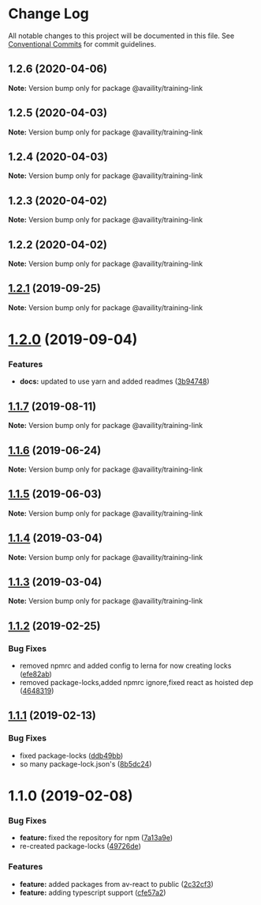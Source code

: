 # Change Log

All notable changes to this project will be documented in this file.
See [Conventional Commits](https://conventionalcommits.org) for commit guidelines.

## 1.2.6 (2020-04-06)

**Note:** Version bump only for package @availity/training-link





## 1.2.5 (2020-04-03)

**Note:** Version bump only for package @availity/training-link





## 1.2.4 (2020-04-03)

**Note:** Version bump only for package @availity/training-link





## 1.2.3 (2020-04-02)

**Note:** Version bump only for package @availity/training-link





## 1.2.2 (2020-04-02)

**Note:** Version bump only for package @availity/training-link





## [1.2.1](https://github.com/Availity/availity-react/compare/@availity/training-link@1.2.0...@availity/training-link@1.2.1) (2019-09-25)

**Note:** Version bump only for package @availity/training-link





# [1.2.0](https://github.com/Availity/availity-react/compare/@availity/training-link@1.1.7...@availity/training-link@1.2.0) (2019-09-04)


### Features

* **docs:** updated to use yarn and added readmes ([3b94748](https://github.com/Availity/availity-react/commit/3b94748))





## [1.1.7](https://github.com/Availity/availity-react/compare/@availity/training-link@1.1.6...@availity/training-link@1.1.7) (2019-08-11)

**Note:** Version bump only for package @availity/training-link





## [1.1.6](https://github.com/Availity/availity-react/compare/@availity/training-link@1.1.5...@availity/training-link@1.1.6) (2019-06-24)

**Note:** Version bump only for package @availity/training-link





## [1.1.5](https://github.com/Availity/availity-react/compare/@availity/training-link@1.1.4...@availity/training-link@1.1.5) (2019-06-03)

**Note:** Version bump only for package @availity/training-link





## [1.1.4](https://github.com/Availity/availity-react/compare/@availity/training-link@1.1.2...@availity/training-link@1.1.4) (2019-03-04)

**Note:** Version bump only for package @availity/training-link





## [1.1.3](https://github.com/Availity/availity-react/compare/@availity/training-link@1.1.2...@availity/training-link@1.1.3) (2019-03-04)

**Note:** Version bump only for package @availity/training-link





## [1.1.2](https://github.com/Availity/availity-react/compare/@availity/training-link@1.1.1...@availity/training-link@1.1.2) (2019-02-25)


### Bug Fixes

* removed npmrc and added config to lerna for now creating locks ([efe82ab](https://github.com/Availity/availity-react/commit/efe82ab))
* removed package-locks,added npmrc ignore,fixed react as hoisted dep ([4648319](https://github.com/Availity/availity-react/commit/4648319))





## [1.1.1](https://github.com/Availity/availity-react/compare/@availity/training-link@1.1.0...@availity/training-link@1.1.1) (2019-02-13)


### Bug Fixes

* fixed package-locks ([ddb49bb](https://github.com/Availity/availity-react/commit/ddb49bb))
* so many package-lock.json's ([8b5dc24](https://github.com/Availity/availity-react/commit/8b5dc24))





# 1.1.0 (2019-02-08)


### Bug Fixes

* **feature:** fixed the repository for npm ([7a13a9e](https://github.com/Availity/availity-react/commit/7a13a9e))
* re-created package-locks ([49726de](https://github.com/Availity/availity-react/commit/49726de))


### Features

* **feature:** added packages from av-react to public ([2c32cf3](https://github.com/Availity/availity-react/commit/2c32cf3))
* **feature:** adding typescript support ([cfe57a2](https://github.com/Availity/availity-react/commit/cfe57a2))
